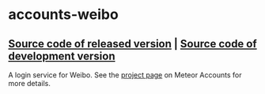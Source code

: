 # accounts-weibo
[Source code of released version](https://github.com/meteor/meteor/tree/master/packages/accounts-weibo) | [Source code of development version](https://github.com/meteor/meteor/tree/master/packages/accounts-weibo)
---

A login service for Weibo. See the [project page](https://www.meteor.com/accounts) on Meteor Accounts for more details.